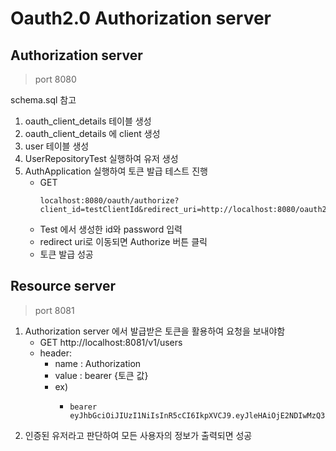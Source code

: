 # Oauth2.0 Authorization server

## Authorization server
> port 8080

schema.sql 참고
1. oauth_client_details 테이블 생성
2. oauth_client_details 에 client 생성
3. user 테이블 생성
4. UserRepositoryTest 실행하여 유저 생성
5. AuthApplication 실행하여 토큰 발급 테스트 진행
    - GET
      ```
      localhost:8080/oauth/authorize?client_id=testClientId&redirect_uri=http://localhost:8080/oauth2/callback&response_type=code&scope=read
      ```
    - Test 에서 생성한 id와 password 입력
    - redirect uri로 이동되면 Authorize 버튼 클릭
    - 토큰 발급 성공

## Resource server
> port 8081

1. Authorization server 에서 발급받은 토큰을 활용하여 요청을 보내야함
    - GET http://localhost:8081/v1/users
    - header: 
      - name : Authorization
      - value : bearer {토큰 값}
      - ex) 
        - ```
          bearer eyJhbGciOiJIUzI1NiIsInR5cCI6IkpXVCJ9.eyJleHAiOjE2NDIwMzQ3NDIsInVzZXJfbmFtZSI6ImVrZmhhMjJAZ21haWwuY29tIiwiYXV0aG9yaXRpZXMiOlsiUk9MRV9VU0VSIl0sImp0aSI6ImEzNmUyYWE0LTlkM2QtNDk4Ni1iMjMwLTI4OWFmYThlY2Q2MSIsImNsaWVudF9pZCI6InRlc3RDbGllbnRJZCIsInNjb3BlIjpbInJlYWQiXX0.92RvfV53PzObVzv5UJulYo6GeVykB6rgXpJd7mJ_yvs
          ```
2. 인증된 유저라고 판단하여 모든 사용자의 정보가 출력되면 성공